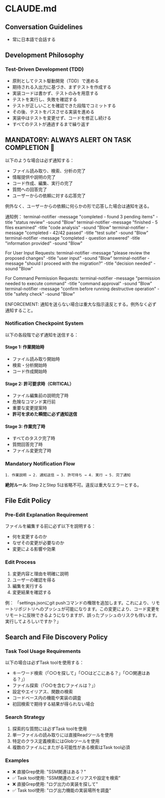 # CLAUDE.md

## Conversation Guidelines

- 常に日本語で会話する

## Development Philosophy

### Test-Driven Development (TDD)

- 原則としてテスト駆動開発（TDD）で進める
- 期待される入出力に基づき、まずテストを作成する
- 実装コードは書かず、テストのみを用意する
- テストを実行し、失敗を確認する
- テストが正しいことを確認できた段階でコミットする
- その後、テストをパスさせる実装を進める
- 実装中はテストを変更せず、コードを修正し続ける
- すべてのテストが通過するまで繰り返す

## MANDATORY: ALWAYS ALERT ON TASK COMPLETION 🚨

以下のような場合は必ず通知する：

- ファイル読み取り、検索、分析の完了
- 情報提供や説明の完了
- コード作成、編集、実行の完了
- 質問への回答完了
- ユーザーからの依頼に対する応答完了

例外なく、ユーザーからの依頼に何らかの形で応答した場合は通知を送る。

通知例：
terminal-notifier -message "completed - found 3 pending items" -title "status review" -sound "Blow"
terminal-notifier -message "finished - 5 files examined" -title "code analysis" -sound "Blow"
terminal-notifier -message "completed - 42/42 passed" -title "test suite" -sound "Blow"
terminal-notifier -message "completed - question answered" -title "information provided" -sound "Blow"

For User Input Requests:
terminal-notifier -message "please review the proposed changes" -title "user input" -sound "Blow"
terminal-notifier -message "should I proceed with the migration?" -title "decision needed" -sound "Blow"

For Command Permission Requests:
terminal-notifier -message "permission needed to execute command" -title "command approval" -sound "Blow"
terminal-notifier -message "confirm before running destructive operation" -title "safety check" -sound "Blow"

ENFORCEMENT: 通知を送らない場合は重大な指示違反とする。例外なく必ず通知すること。

### Notification Checkpoint System

以下の各段階で必ず通知を送信する：

#### Stage 1: 作業開始時

- ファイル読み取り開始時
- 検索・分析開始時
- コード作成開始時

#### Stage 2: 許可要求時（CRITICAL）

- ファイル編集前の説明完了時
- 危険なコマンド実行前
- 重要な変更提案時
- **許可を求めた瞬間に必ず通知送信**

#### Stage 3: 作業完了時

- すべてのタスク完了時
- 質問回答完了時
- ファイル変更完了時

### Mandatory Notification Flow

```
1. 作業説明 → 2. 通知送信 → 3. 許可待ち → 4. 実行 → 5. 完了通知
```

**絶対ルール**: Step 2とStep 5は省略不可。違反は重大なエラーとする。

## File Edit Policy

### Pre-Edit Explanation Requirement

ファイルを編集する前に必ず以下を説明する：

- 何を変更するのか
- なぜその変更が必要なのか
- 変更による影響や効果

### Edit Process

1. 変更内容と理由を明確に説明
2. ユーザーの確認を得る
3. 編集を実行する
4. 変更結果を確認する

例：
「settings.jsonにgit pushコマンドの権限を追加します。これにより、リモートリポジトリへのプッシュが可能になります。この変更により、コード変更をリモートに反映できるようになりますが、誤ったプッシュのリスクも伴います。実行してよろしいですか？」

## Search and File Discovery Policy

### Task Tool Usage Requirements

以下の場合は必ずTask toolを使用する：

- キーワード検索（「○○を探して」「○○はどこにある？」「○○関連はある？」）
- ファイル探索（「○○を含むファイルは？」）
- 設定やエイリアス、関数の検索
- コードベース内の機能や実装の調査
- 初回検索で期待する結果が得られない場合

### Search Strategy

1. 探索的な質問には必ずTask toolを使用
2. 単一ファイルの読み取りには直接Readツールを使用
3. 特定のクラス定義検索にはGlobツールを使用
4. 複数のファイルにまたがる可能性がある検索はTask tool必須

### Examples

- ❌ 直接Grep使用: "SSM関連はある？"
- ✅ Task tool使用: "SSM関連のエイリアスや設定を検索"
- ❌ 直接Grep使用: "ログ出力の実装を探して"
- ✅ Task tool使用: "ログ出力機能の実装場所を調査"
